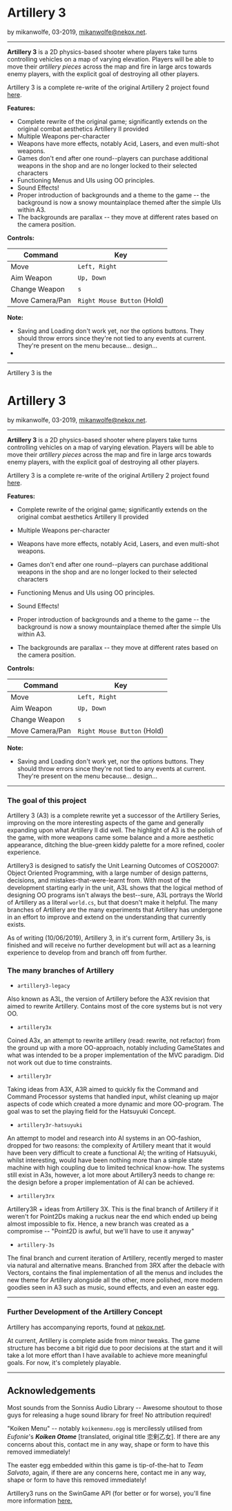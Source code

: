 

# Artillery 3

by mikanwolfe, 03-2019, mikanwolfe@nekox.net.

------

**Artillery 3** is a 2D physics-based shooter where players take turns controlling vehicles on a map of varying elevation. Players will be able to move their *artillery pieces* across the map and fire in large arcs towards enemy players, with the explicit goal of destroying all other players.

Artillery 3 is a complete re-write of the original Artillery 2 project found [here](https://github.com/Mikanwolfe/artillery). 

**Features:**

- Complete rewrite of the original game; significantly extends on the original combat aesthetics Artillery II provided
- Multiple Weapons per-character
- Weapons have more effects, notably Acid, Lasers, and even multi-shot weapons.
- Games don't end after one round--players can purchase additional weapons in the shop and are no longer locked to their selected characters
- Functioning Menus and UIs using OO principles.
- Sound Effects! 
- Proper introduction of backgrounds and a theme to the game -- the background is now a snowy mountainplace themed after the simple UIs within A3.
- The backgrounds are parallax -- they move at different rates based on the camera position.



**Controls:**

| Command         | Key                         |
| --------------- | --------------------------- |
| Move            | `Left, Right`               |
| Aim Weapon      | `Up, Down`                  |
| Change Weapon   | `s`                         |
| Move Camera/Pan | `Right Mouse Button` (Hold) |

**Note:**

- Saving and Loading don't work yet, nor the options buttons. They should throw errors since they're not tied to any events at current. They're present on the menu because... design... 
- 



------

Artillery 3 is the 

# Artillery 3

by mikanwolfe, 03-2019, mikanwolfe@nekox.net.

------

**Artillery 3** is a 2D physics-based shooter where players take turns controlling vehicles on a map of varying elevation. Players will be able to move their *artillery pieces* across the map and fire in large arcs towards enemy players, with the explicit goal of destroying all other players.

Artillery 3 is a complete re-write of the original Artillery 2 project found [here](https://github.com/Mikanwolfe/artillery). 

**Features:**

- Complete rewrite of the original game; significantly extends on the original combat aesthetics Artillery II provided

- Multiple Weapons per-character

- Weapons have more effects, notably Acid, Lasers, and even multi-shot weapons.

- Games don't end after one round--players can purchase additional weapons in the shop and are no longer locked to their selected characters

- Functioning Menus and UIs using OO principles.

- Sound Effects! 

- Proper introduction of backgrounds and a theme to the game -- the background is now a snowy mountainplace themed after the simple UIs within A3.

- The backgrounds are parallax -- they move at different rates based on the camera position.

  

**Controls:**

| Command         | Key                         |
| --------------- | --------------------------- |
| Move            | `Left, Right`               |
| Aim Weapon      | `Up, Down`                  |
| Change Weapon   | `s`                         |
| Move Camera/Pan | `Right Mouse Button` (Hold) |

**Note:**

- Saving and Loading don't work yet, nor the options buttons. They should throw errors since they're not tied to any events at current. They're present on the menu because... design... 



------

### The goal of this project

Artillery 3 (A3) is a complete rewrite yet a successor of the Artillery Series, improving on the more interesting aspects of the game and generally expanding upon what Artillery II did well. The highlight of A3 is the polish of the game, with more weapons came some balance and a more aesthetic appearance, ditching the blue-green kiddy palette for a more refined, cooler experience. 

Artillery3 is designed to satisfy the Unit Learning Outcomes of COS20007: Object Oriented Programming, with a large number of design patterns, decisions, and mistakes-that-were-learnt from. With most of the development starting early in the unit, A3L shows that the logical method of designing OO programs isn't always the best--sure, A3L portrays the World of Artillery as a literal `world.cs`, but that doesn't make it helpful. The many branches of Artillery are the many experiments that Artillery has undergone in an effort to improve and extend on the understanding that currently exists. 

As of writing (10/06/2019), Artillery 3, in it's current form, Artillery 3s, is finished and will receive no further development but will act as a learning experience to develop from and branch off from further.



### The many branches of Artillery

* `artillery3-legacy`

Also known as A3L, the version of Artillery before the A3X revision that aimed to rewrite Artillery. Contains most of the core systems but is not very OO.

* `artillery3x`

Coined A3x, an attempt to rewrite artillery (read: rewrite, not refactor) from the ground up with a more OO-approach, notably including GameStates and what was intended to be a proper implementation of the MVC paradigm. Did not work out due to time constraints.

* `artillery3r`

Taking ideas from A3X, A3R aimed to quickly fix the Command and Command Processor systems that handled input, whilst cleaning up major aspects of code which created a more dynamic and more OO-program. The goal was to set the playing field for the Hatsuyuki Concept.

* `artillery3r-hatsuyuki`

An attempt to model and research into AI systems in an OO-fashion, dropped for two reasons: the complexity of Artillery meant that it would have been very difficult to create a functional AI; the writing of Hatsuyuki, whilst interesting, would have been nothing more than a simple state machine with high coupling due to limited technical know-how. The systems still exist in A3s, however, a lot more about Artillery3 needs to change re: the design before a proper implementation of AI can be achieved.

* `artillery3rx`

Artillery3R + ideas from Artillery 3X. This is the final branch of Artillery if it weren't for Point2Ds making a ruckus near the end which ended up being almost impossible to fix. Hence, a new branch was created as a compromise -- "Point2D is awful, but we'll have to use it anyway"

* `artillery-3s`

The final branch and current iteration of Artillery, recently merged to master via natural and alternative means. Branched from 3RX after the debacle with Vectors, contains the final implementation of all the menus and includes the new theme for Artillery alongside all the other, more polished, more modern goodies seen in A3 such as music, sound effects, and even an easter egg.

---

### Further Development of the Artillery Concept

Artillery has accompanying reports, found at [nekox.net](https://nekox.net). 

At current, Artillery is complete aside from minor tweaks. The game structure has become a bit rigid due to poor decisions at the start and it will take a lot more effort than I have available to achieve more meaningful goals. For now, it's completely playable.

---

## Acknowledgements

Most sounds from the Sonniss Audio Library -- Awesome shoutout to those guys for releasing a huge sound library for free! No attribution required!

"Koiken Menu" -- notably `koikenmenu.ogg` is mercilessly utilised from *Eufonie*'s *__Koiken Otome__* [translated, original title 恋剣乙女]. If there are any concerns about this, contact me in any way, shape or form to have this removed immediately!

The easter egg embedded within this game is tip-of-the-hat to _Team Salvato_, again, if there are any concerns here,  contact me in any way, shape or form to have this removed immediately!

Artillery3 runs on the SwinGame API (for better or for worse), you'll fine more information [here.](http://swingame.com/)











